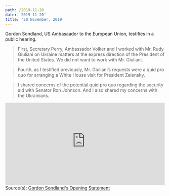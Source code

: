 ```yaml
---
path: /2019-11-20
date: '2019-11-20'
title: '20 November, 2019'
---
```

Gordon Sondland, US Ambasaador to the European Union, testifies in a public hearing.

> First, Secretary Perry, Ambassador Volker and I worked with Mr. Rudy Giuliani on Ukraine matters at the express direction of the President of the United States. We did not want to work with Mr. Giuliani.

> Fourth, as I testified previously, Mr. Giuliani’s requests were a quid pro quo for arranging a White House visit for President Zelensky.

> I shared concerns of the potential quid pro quo regarding the security aid with Senator Ron Johnson. And I also shared my concerns with the Ukrainians.

<iframe width="100%" height="260px" src="https://www.youtube-nocookie.com/embed/EkN4P7R5stE" frameborder="0" allow="accelerometer; autoplay; encrypted-media; gyroscope; picture-in-picture" allowfullscreen></iframe>

<span class="sources">
Source(s): <a href="https://assets.documentcloud.org/documents/6554293/Opening-Statement-of-Ambassador-Gordon-D.pdf" target="_blank" rel="noopener noreferrer">Gordon Sondland's Opening Statement</a>
</span
